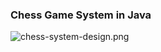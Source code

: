 
### Chess Game System in Java

![chess-system-design.png](../../../Downloads/chess-system-design.png)